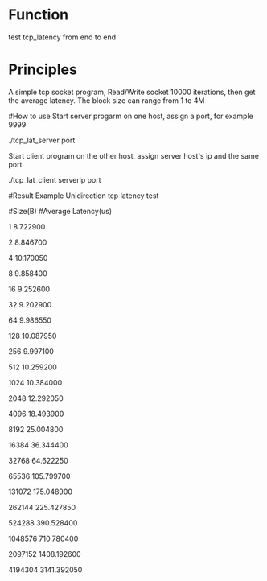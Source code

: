 # Function
test tcp_latency from end to end

# Principles
A simple tcp socket program, Read/Write socket 10000 iterations, then get the average latency.
The block size can range from 1 to 4M

#How to use
Start server progarm on one host, assign a port, for example 9999

./tcp_lat_server port

Start client program on the other host, assign server host's ip and the same port

./tcp_lat_client serverip port

#Result Example
Unidirection tcp latency test

#Size(B)   #Average Latency(us)
 
1          8.722900   

2          8.846700   

4          10.170050  

8          9.858400   

16         9.252600   

32         9.202900   

64         9.986550   

128        10.087950  

256        9.997100   

512        10.259200  

1024       10.384000  

2048       12.292050  

4096       18.493900  

8192       25.004800  

16384      36.344400  

32768      64.622250  

65536      105.799700 

131072     175.048900 

262144     225.427850 

524288     390.528400 

1048576    710.780400 

2097152    1408.192600 

4194304    3141.392050 

